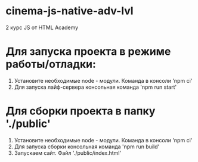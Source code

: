 # cinema-js-native-adv-lvl

2 курс JS от HTML Academy

# Для запуска проекта в режиме работы/отладки:
1) Установите необходимые node - модули. Команда в консоли  'npm ci'
2) Для запуска лайф-сервера консольная команда 'npm run start'

# Для сборки проекта в папку './public'
1) Установите необходимые node - модули. Команда в консоли  'npm ci'
2) Для запуска сборки консольная команда 'npm run build' 
3) Запускаем сайт. Файл './public/index.html'
